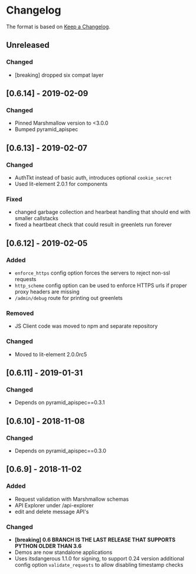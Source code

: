 # Changelog

The format is based on [Keep a Changelog](https://keepachangelog.com/en/1.0.0/).

<!--
   PRs should document their user-visible changes (if any) in the
   Unreleased section, uncommenting the header as necessary.
-->

<!-- ## Unreleased -->
<!-- ### Changed -->
<!-- ### Added -->
<!-- ### Removed -->
<!-- ### Fixed -->

## Unreleased
### Changed
* [breaking] dropped six compat layer


## [0.6.14] - 2019-02-09
### Changed
* Pinned Marshmallow version to <3.0.0
* Bumped pyramid_apispec

## [0.6.13] - 2019-02-07
### Changed
* AuthTkt instead of basic auth, introduces optional `cookie_secret`
* Used lit-element 2.0.1 for components
### Fixed
* changed garbage collection and hearbeat handling that should end with smaller callstacks
* fixed a heartbeat check that could result in greenlets run forever

## [0.6.12] - 2019-02-05
### Added
* `enforce_https` config option forces the servers to reject non-ssl requests
* `http_scheme` config option can be used to enforce HTTPS urls if proper proxy headers are missing
* `/admin/debug` route for printing out greenlets
### Removed
* JS Client code was moved to npm and separate repository
### Changed
* Moved to lit-element 2.0.0rc5

## [0.6.11] - 2019-01-31
### Changed
*  Depends on pyramid_apispec==0.3.1


## [0.6.10] - 2018-11-08
### Changed
*  Depends on pyramid_apispec==0.3.0


## [0.6.9] - 2018-11-02
### Added
* Request validation with Marshmallow schemas
* API Explorer under /api-explorer
* edit and delete message API's
### Changed
*  **[breaking] 0.6 BRANCH IS THE LAST RELEASE THAT SUPPORTS PYTHON OLDER THAN 3.6**
* Demos are now standalone applications
* Uses itsdangerous 1.1.0 for signing, to support 0.24 version additional
  config option `validate_requests` to allow disabling timestamp checks
